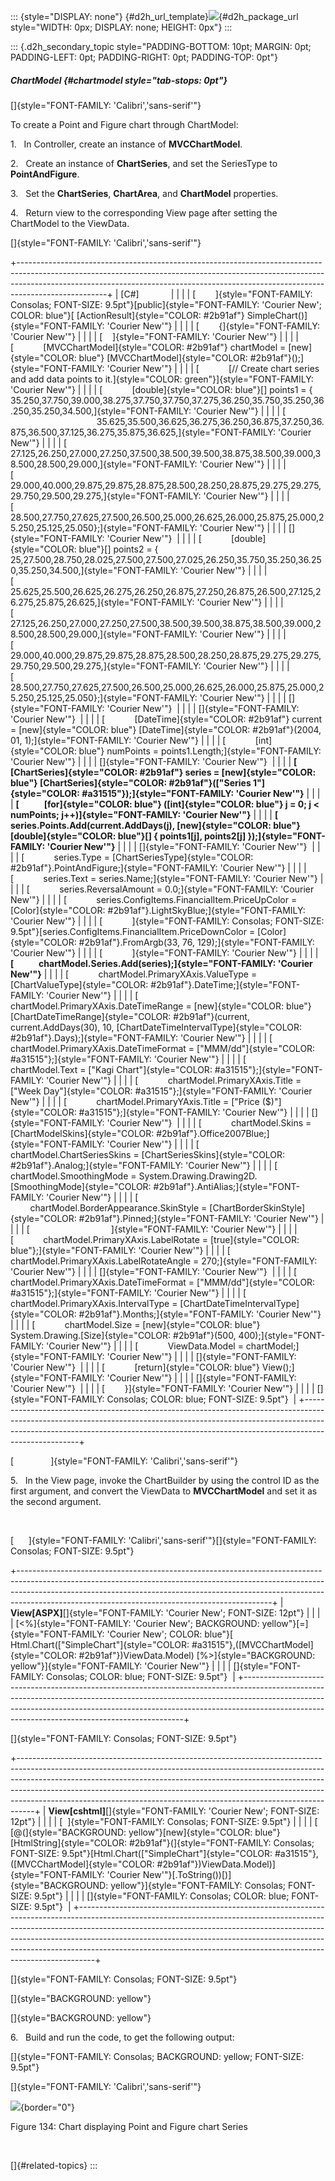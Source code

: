 ::: {style="DISPLAY: none"}
[](ms-xhelp:///?Id=d2h_url_template){#d2h_url_template}![](!package_url!){#d2h_package_url style="WIDTH: 0px; DISPLAY: none; HEIGHT: 0px"}
:::

::: {.d2h_secondary_topic style="PADDING-BOTTOM: 10pt; MARGIN: 0pt; PADDING-LEFT: 0pt; PADDING-RIGHT: 0pt; PADDING-TOP: 0pt"}
##### ChartModel {#chartmodel style="tab-stops: 0pt"}

[]{style="FONT-FAMILY: 'Calibri','sans-serif'"} 

To create a Point and Figure chart through ChartModel:

1.   In Controller, create an instance of **MVCChartModel**.

2.   Create an instance of **ChartSeries**, and set the SeriesType to **PointAndFigure**.

3.   Set the **ChartSeries**, **ChartArea**, and **ChartModel** properties.

4.   Return view to the corresponding View page after setting the ChartModel to the ViewData.

[]{style="FONT-FAMILY: 'Calibri','sans-serif'"} 

+----------------------------------------------------------------------------------------------------------------------------------------------------------------------------------------------------------------------------------------------------------------+
| \[C#\]                                                                                                                                                                                                                                                         |
|                                                                                                                                                                                                                                                                |
| [        ]{style="FONT-FAMILY: Consolas; FONT-SIZE: 9.5pt"}[public]{style="FONT-FAMILY: 'Courier New'; COLOR: blue"}[ [ActionResult]{style="COLOR: #2b91af"} SimpleChart()]{style="FONT-FAMILY: 'Courier New'"}                                                |
|                                                                                                                                                                                                                                                                |
| [        {]{style="FONT-FAMILY: 'Courier New'"}                                                                                                                                                                                                                |
|                                                                                                                                                                                                                                                                |
| [    ]{style="FONT-FAMILY: 'Courier New'"}                                                                                                                                                                                                                     |
|                                                                                                                                                                                                                                                                |
| [            [MVCChartModel]{style="COLOR: #2b91af"} chartModel = [new]{style="COLOR: blue"} [MVCChartModel]{style="COLOR: #2b91af"}();]{style="FONT-FAMILY: 'Courier New'"}                                                                                   |
|                                                                                                                                                                                                                                                                |
| [            [// Create chart series and add data points to it.]{style="COLOR: green"}]{style="FONT-FAMILY: 'Courier New'"}                                                                                                                                    |
|                                                                                                                                                                                                                                                                |
| [            [double]{style="COLOR: blue"}\[\] points1 = {   35.250,37.750,39.000,38.275,37.750,37.750,37.275,36.250,35.750,35.250,36.250,35.250,34.500,]{style="FONT-FAMILY: 'Courier New'"}                                                                  |
|                                                                                                                                                                                                                                                                |
| [                                          35.625,35.500,36.625,36.275,36.250,36.875,37.250,36.875,36.500,37.125,36.275,35.875,36.625,]{style="FONT-FAMILY: 'Courier New'"}                                                                                    |
|                                                                                                                                                                                                                                                                |
| [                                          27.125,26.250,27.000,27.250,37.500,38.500,39.500,38.875,38.500,39.000,38.500,28.500,29.000,]{style="FONT-FAMILY: 'Courier New'"}                                                                                    |
|                                                                                                                                                                                                                                                                |
| [                                          29.000,40.000,29.875,29.875,28.875,28.500,28.250,28.875,29.275,29.275,29.750,29.500,29.275,]{style="FONT-FAMILY: 'Courier New'"}                                                                                    |
|                                                                                                                                                                                                                                                                |
| [                                          28.500,27.750,27.625,27.500,26.500,25.000,26.625,26.000,25.875,25.000,25.250,25.125,25.050};]{style="FONT-FAMILY: 'Courier New'"}                                                                                   |
|                                                                                                                                                                                                                                                                |
| []{style="FONT-FAMILY: 'Courier New'"}                                                                                                                                                                                                                         |
|                                                                                                                                                                                                                                                                |
| [            [double]{style="COLOR: blue"}\[\] points2 = {   25,27.500,28.750,28.025,27.500,27.500,27.025,26.250,35.750,35.250,36.250,35.250,34.500,]{style="FONT-FAMILY: 'Courier New'"}                                                                      |
|                                                                                                                                                                                                                                                                |
| [                                           25.625,25.500,26.625,26.275,26.250,26.875,27.250,26.875,26.500,27.125,26.275,25.875,26.625,]{style="FONT-FAMILY: 'Courier New'"}                                                                                   |
|                                                                                                                                                                                                                                                                |
| [                                           27.125,26.250,27.000,27.250,27.500,38.500,39.500,38.875,38.500,39.000,28.500,28.500,29.000,]{style="FONT-FAMILY: 'Courier New'"}                                                                                   |
|                                                                                                                                                                                                                                                                |
| [                                           29.000,40.000,29.875,29.875,28.875,28.500,28.250,28.875,29.275,29.275,29.750,29.500,29.275,]{style="FONT-FAMILY: 'Courier New'"}                                                                                   |
|                                                                                                                                                                                                                                                                |
| [                                           28.500,27.750,27.625,27.500,26.500,25.000,26.625,26.000,25.875,25.000,25.250,25.125,25.050};]{style="FONT-FAMILY: 'Courier New'"}                                                                                  |
|                                                                                                                                                                                                                                                                |
| []{style="FONT-FAMILY: 'Courier New'"}                                                                                                                                                                                                                         |
|                                                                                                                                                                                                                                                                |
| []{style="FONT-FAMILY: 'Courier New'"}                                                                                                                                                                                                                         |
|                                                                                                                                                                                                                                                                |
| [            [DateTime]{style="COLOR: #2b91af"} current = [new]{style="COLOR: blue"} [DateTime]{style="COLOR: #2b91af"}(2004, 01, 1);]{style="FONT-FAMILY: 'Courier New'"}                                                                                     |
|                                                                                                                                                                                                                                                                |
| [            [int]{style="COLOR: blue"} numPoints = points1.Length;]{style="FONT-FAMILY: 'Courier New'"}                                                                                                                                                       |
|                                                                                                                                                                                                                                                                |
| []{style="FONT-FAMILY: 'Courier New'"}                                                                                                                                                                                                                         |
|                                                                                                                                                                                                                                                                |
| **[            [ChartSeries]{style="COLOR: #2b91af"} series = [new]{style="COLOR: blue"} [ChartSeries]{style="COLOR: #2b91af"}([\"Series 1\"]{style="COLOR: #a31515"});]{style="FONT-FAMILY: 'Courier New'"}**                                                 |
|                                                                                                                                                                                                                                                                |
| **[            [for]{style="COLOR: blue"} ([int]{style="COLOR: blue"} j = 0; j \< numPoints; j++)]{style="FONT-FAMILY: 'Courier New'"}**                                                                                                                       |
|                                                                                                                                                                                                                                                                |
| **[                series.Points.Add(current.AddDays(j), [new]{style="COLOR: blue"} [double]{style="COLOR: blue"}\[\] { points1\[j\], points2\[j\] });]{style="FONT-FAMILY: 'Courier New'"}**                                                                  |
|                                                                                                                                                                                                                                                                |
| []{style="FONT-FAMILY: 'Courier New'"}                                                                                                                                                                                                                         |
|                                                                                                                                                                                                                                                                |
| [            series.Type = [ChartSeriesType]{style="COLOR: #2b91af"}.PointAndFigure;]{style="FONT-FAMILY: 'Courier New'"}                                                                                                                                      |
|                                                                                                                                                                                                                                                                |
| [            series.Text = series.Name;]{style="FONT-FAMILY: 'Courier New'"}                                                                                                                                                                                   |
|                                                                                                                                                                                                                                                                |
| [            series.ReversalAmount = 0.0;]{style="FONT-FAMILY: 'Courier New'"}                                                                                                                                                                                 |
|                                                                                                                                                                                                                                                                |
| [            series.ConfigItems.FinancialItem.PriceUpColor = [Color]{style="COLOR: #2b91af"}.LightSkyBlue;]{style="FONT-FAMILY: 'Courier New'"}                                                                                                                |
|                                                                                                                                                                                                                                                                |
| [            ]{style="FONT-FAMILY: Consolas; FONT-SIZE: 9.5pt"}[series.ConfigItems.FinancialItem.PriceDownColor = [Color]{style="COLOR: #2b91af"}.FromArgb(33, 76, 129);]{style="FONT-FAMILY: 'Courier New'"}                                                  |
|                                                                                                                                                                                                                                                                |
| [            ]{style="FONT-FAMILY: 'Courier New'"}                                                                                                                                                                                                             |
|                                                                                                                                                                                                                                                                |
| **[            chartModel.Series.Add(series);]{style="FONT-FAMILY: 'Courier New'"}**                                                                                                                                                                           |
|                                                                                                                                                                                                                                                                |
| [            chartModel.PrimaryXAxis.ValueType = [ChartValueType]{style="COLOR: #2b91af"}.DateTime;]{style="FONT-FAMILY: 'Courier New'"}                                                                                                                       |
|                                                                                                                                                                                                                                                                |
| [            chartModel.PrimaryXAxis.DateTimeRange = [new]{style="COLOR: blue"} [ChartDateTimeRange]{style="COLOR: #2b91af"}(current, current.AddDays(30), 10, [ChartDateTimeIntervalType]{style="COLOR: #2b91af"}.Days);]{style="FONT-FAMILY: 'Courier New'"} |
|                                                                                                                                                                                                                                                                |
| [            chartModel.PrimaryXAxis.DateTimeFormat = [\"MMM/dd\"]{style="COLOR: #a31515"};]{style="FONT-FAMILY: 'Courier New'"}                                                                                                                               |
|                                                                                                                                                                                                                                                                |
| [            chartModel.Text = [\"Kagi Chart\"]{style="COLOR: #a31515"};]{style="FONT-FAMILY: 'Courier New'"}                                                                                                                                                  |
|                                                                                                                                                                                                                                                                |
| [            chartModel.PrimaryXAxis.Title = [\"Week Day\"]{style="COLOR: #a31515"};]{style="FONT-FAMILY: 'Courier New'"}                                                                                                                                      |
|                                                                                                                                                                                                                                                                |
| [            chartModel.PrimaryYAxis.Title = [\"Price (\$)\"]{style="COLOR: #a31515"};]{style="FONT-FAMILY: 'Courier New'"}                                                                                                                                    |
|                                                                                                                                                                                                                                                                |
| []{style="FONT-FAMILY: 'Courier New'"}                                                                                                                                                                                                                         |
|                                                                                                                                                                                                                                                                |
| [            chartModel.Skins = [ChartModelSkins]{style="COLOR: #2b91af"}.Office2007Blue;]{style="FONT-FAMILY: 'Courier New'"}                                                                                                                                 |
|                                                                                                                                                                                                                                                                |
| [            chartModel.ChartSeriesSkins = [ChartSeriesSkins]{style="COLOR: #2b91af"}.Analog;]{style="FONT-FAMILY: 'Courier New'"}                                                                                                                             |
|                                                                                                                                                                                                                                                                |
| [            chartModel.SmoothingMode = System.Drawing.Drawing2D.[SmoothingMode]{style="COLOR: #2b91af"}.AntiAlias;]{style="FONT-FAMILY: 'Courier New'"}                                                                                                       |
|                                                                                                                                                                                                                                                                |
| [            chartModel.BorderAppearance.SkinStyle = [ChartBorderSkinStyle]{style="COLOR: #2b91af"}.Pinned;]{style="FONT-FAMILY: 'Courier New'"}                                                                                                               |
|                                                                                                                                                                                                                                                                |
| [                                 ]{style="FONT-FAMILY: 'Courier New'"}                                                                                                                                                                                        |
|                                                                                                                                                                                                                                                                |
| [            chartModel.PrimaryXAxis.LabelRotate = [true]{style="COLOR: blue"};]{style="FONT-FAMILY: 'Courier New'"}                                                                                                                                           |
|                                                                                                                                                                                                                                                                |
| [            chartModel.PrimaryXAxis.LabelRotateAngle = 270;]{style="FONT-FAMILY: 'Courier New'"}                                                                                                                                                              |
|                                                                                                                                                                                                                                                                |
| []{style="FONT-FAMILY: 'Courier New'"}                                                                                                                                                                                                                         |
|                                                                                                                                                                                                                                                                |
| [            chartModel.PrimaryXAxis.DateTimeFormat = [\"MMM/dd\"]{style="COLOR: #a31515"};]{style="FONT-FAMILY: 'Courier New'"}                                                                                                                               |
|                                                                                                                                                                                                                                                                |
| [            chartModel.PrimaryXAxis.IntervalType = [ChartDateTimeIntervalType]{style="COLOR: #2b91af"}.Months;]{style="FONT-FAMILY: 'Courier New'"}                                                                                                           |
|                                                                                                                                                                                                                                                                |
| [            chartModel.Size = [new]{style="COLOR: blue"} System.Drawing.[Size]{style="COLOR: #2b91af"}(500, 400);]{style="FONT-FAMILY: 'Courier New'"}                                                                                                        |
|                                                                                                                                                                                                                                                                |
| [            ViewData.Model = chartModel;]{style="FONT-FAMILY: 'Courier New'"}                                                                                                                                                                                 |
|                                                                                                                                                                                                                                                                |
| []{style="FONT-FAMILY: 'Courier New'"}                                                                                                                                                                                                                         |
|                                                                                                                                                                                                                                                                |
| [            [return]{style="COLOR: blue"} View();]{style="FONT-FAMILY: 'Courier New'"}                                                                                                                                                                        |
|                                                                                                                                                                                                                                                                |
| []{style="FONT-FAMILY: 'Courier New'"}                                                                                                                                                                                                                         |
|                                                                                                                                                                                                                                                                |
| [        }]{style="FONT-FAMILY: 'Courier New'"}                                                                                                                                                                                                                |
|                                                                                                                                                                                                                                                                |
| []{style="FONT-FAMILY: Consolas; COLOR: blue; FONT-SIZE: 9.5pt"}                                                                                                                                                                                               |
+----------------------------------------------------------------------------------------------------------------------------------------------------------------------------------------------------------------------------------------------------------------+

[               ]{style="FONT-FAMILY: 'Calibri','sans-serif'"}

5.   In the View page, invoke the ChartBuilder by using the control ID as the first argument, and convert the ViewData to **MVCChartModel** and set it as the second argument.

 

[      ]{style="FONT-FAMILY: 'Calibri','sans-serif'"}[]{style="FONT-FAMILY: Consolas; FONT-SIZE: 9.5pt"}

+---------------------------------------------------------------------------------------------------------------------------------------------------------------------------------------------------------------------------------------------------------------------------------------------------------+
| **View\[ASPX\]**[]{style="FONT-FAMILY: 'Courier New'; FONT-SIZE: 12pt"}                                                                                                                                                                                                                                 |
|                                                                                                                                                                                                                                                                                                         |
| [\<%]{style="FONT-FAMILY: 'Courier New'; BACKGROUND: yellow"}[=]{style="FONT-FAMILY: 'Courier New'; COLOR: blue"}[ Html.Chart([\"SimpleChart\"]{style="COLOR: #a31515"},([MVCChartModel]{style="COLOR: #2b91af"})ViewData.Model) [%\>]{style="BACKGROUND: yellow"}]{style="FONT-FAMILY: 'Courier New'"} |
|                                                                                                                                                                                                                                                                                                         |
| []{style="FONT-FAMILY: Consolas; COLOR: blue; FONT-SIZE: 9.5pt"}                                                                                                                                                                                                                                        |
+---------------------------------------------------------------------------------------------------------------------------------------------------------------------------------------------------------------------------------------------------------------------------------------------------------+

[]{style="FONT-FAMILY: Consolas; FONT-SIZE: 9.5pt"} 

+----------------------------------------------------------------------------------------------------------------------------------------------------------------------------------------------------------------------------------------------------------------------------------------------------------------------------------------------------------------------------------------------------------+
| **View\[cshtml\]**[]{style="FONT-FAMILY: 'Courier New'; FONT-SIZE: 12pt"}                                                                                                                                                                                                                                                                                                                                |
|                                                                                                                                                                                                                                                                                                                                                                                                          |
| [  ]{style="FONT-FAMILY: Consolas; FONT-SIZE: 9.5pt"}                                                                                                                                                                                                                                                                                                                                                    |
|                                                                                                                                                                                                                                                                                                                                                                                                          |
| [    [@(]{style="BACKGROUND: yellow"}[new]{style="COLOR: blue"} [HtmlString]{style="COLOR: #2b91af"}(]{style="FONT-FAMILY: Consolas; FONT-SIZE: 9.5pt"}[Html.Chart([\"SimpleChart\"]{style="COLOR: #a31515"},([MVCChartModel]{style="COLOR: #2b91af"})ViewData.Model)]{style="FONT-FAMILY: 'Courier New'"}[.ToString())[)]{style="BACKGROUND: yellow"}]{style="FONT-FAMILY: Consolas; FONT-SIZE: 9.5pt"} |
|                                                                                                                                                                                                                                                                                                                                                                                                          |
| []{style="FONT-FAMILY: Consolas; COLOR: blue; FONT-SIZE: 9.5pt"}                                                                                                                                                                                                                                                                                                                                         |
+----------------------------------------------------------------------------------------------------------------------------------------------------------------------------------------------------------------------------------------------------------------------------------------------------------------------------------------------------------------------------------------------------------+

[]{style="FONT-FAMILY: Consolas; FONT-SIZE: 9.5pt"} 

[]{style="BACKGROUND: yellow"} 

[]{style="BACKGROUND: yellow"} 

6.   Build and run the code, to get the following output:

[]{style="FONT-FAMILY: Consolas; BACKGROUND: yellow; FONT-SIZE: 9.5pt"} 

[]{style="FONT-FAMILY: 'Calibri','sans-serif'"} 

![](ImagesExt/image69_105.png){border="0"}

Figure 134: Chart displaying Point and Figure chart Series

 

[]{#related-topics}
:::
